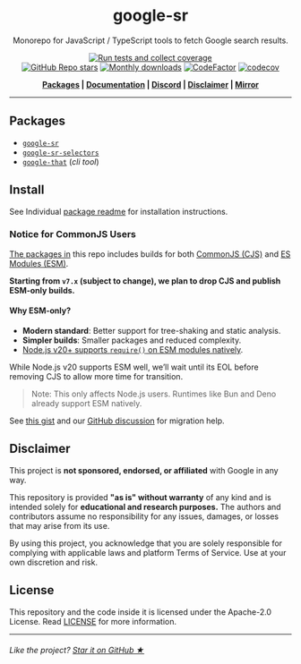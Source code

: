 <h1 align="center">google-sr</h1>

<p align="center">
	Monorepo for JavaScript / TypeScript tools to fetch Google search results.
</p>

<div align="center">

[![Run tests and collect coverage](https://github.com/typicalninja/google-sr/actions/workflows/tests.yml/badge.svg)][test-action]   
[![GitHub Repo stars](https://img.shields.io/github/stars/typicalninja/google-sr?style=flat)][stargazers]
[![Monthly downloads](https://img.shields.io/npm/dm/google-sr?style=flat)][npm-gsr]
[![CodeFactor](https://www.codefactor.io/repository/github/typicalninja/google-sr/badge)][codefactor]
[![codecov](https://codecov.io/gh/typicalninja/google-sr/graph/badge.svg?token=NKZSQVTAAP)](https://codecov.io/gh/typicalninja/google-sr)


</div>

<div align="center">

**[Packages](#packages) |
[Documentation][api-docs] |
[Discord][discord] |
[Disclaimer](#disclaimer) |
[Mirror][mirror-codeberg]**

</div>

---


## Packages

- [`google-sr`][subdir-gsr]
- [`google-sr-selectors`][subdir-gsr-selectors]
- [`google-that`][subdir-gsr-that] (*cli tool*)


## Install

See Individual [package readme](#packages) for installation instructions.

### Notice for CommonJS Users

[The packages in](#packages) this repo includes builds for both [CommonJS (CJS)][cjs-nodejs-docs] and [ES Modules (ESM)][esm-nodejs-docs].

**Starting from `v7.x` (subject to change), we plan to drop CJS and publish ESM-only builds.**

#### Why ESM-only?

- **Modern standard**: Better support for tree-shaking and static analysis.
- **Simpler builds**: Smaller packages and reduced complexity.
- [Node.js v20+ supports `require()` on ESM modules natively][nodejs-v20-backport-note].

While Node.js v20 supports ESM well, we’ll wait until its EOL before removing CJS to allow more time for transition.

> Note: This only affects Node.js users. Runtimes like Bun and Deno already support ESM natively.

See [this gist][esm-migration-pure-esm-gist] and our [GitHub discussion][cjs-build-notice-discussion] for migration help.


## Disclaimer

This project is **not sponsored, endorsed, or affiliated** with Google in any way.

This repository is provided **"as is" without warranty** of any kind and is intended solely for **educational and research purposes.** The authors and contributors assume no responsibility for any issues, damages, or losses that may arise from its use.

By using this project, you acknowledge that you are solely responsible for complying with applicable laws and platform Terms of Service. Use at your own discretion and risk.

## License

This repository and the code inside it is licensed under the Apache-2.0 License. Read [LICENSE](./LICENSE) for more information.

---

###### Like the project? [Star it on GitHub ★][stargazers]


[subdir-gsr]: https://github.com/typicalninja/google-sr/tree/master/packages/google-sr  
[subdir-gsr-selectors]: https://github.com/typicalninja/google-sr/tree/master/packages/google-sr-selectors  
[subdir-gsr-that]: https://github.com/typicalninja/google-sr/tree/master/packages/google-that

[npm-gsr]: https://www.npmjs.com/package/google-sr  
[stargazers]: https://github.com/typicalninja/google-sr/stargazers  
[discord]: https://discord.gg/ynwckXS9T2  
[test-action]: https://github.com/typicalninja/google-sr/actions/workflows/tests.yml  
[api-docs]: https://typicalninja.github.io/google-sr/  
[mirror-codeberg]: https://codeberg.org/typicalninja/google-sr  
[codefactor]: https://www.codefactor.io/repository/github/typicalninja/google-sr
[codecov]: https://codecov.io/gh/typicalninja/google-sr

[nodejs-v20-backport-note]: https://nodejs.org/en/blog/release/v20.19.0/  
[esm-nodejs-docs]: https://nodejs.org/api/esm.html#introduction  
[cjs-nodejs-docs]: https://nodejs.org/api/modules.html#modules-commonjs-modules  
[cjs-build-notice-discussion]: https://github.com/typicalninja/google-sr/discussions/86  
[esm-migration-pure-esm-gist]: https://gist.github.com/sindresorhus/a39789f98801d908bbc7ff3ecc99d99c